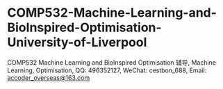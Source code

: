 # COMP532-Machine-Learning-and-BioInspired-Optimisation-University-of-Liverpool
COMP532 Machine Learning and BioInspired Optimisation 辅导, Machine Learning, Optimisation, QQ: 496352127, WeChat: cestbon_688, Email: accoder_overseas@163.com
